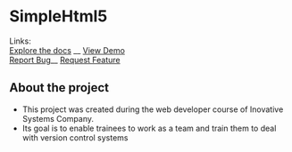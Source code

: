 
# SimpleHtml5
<p align="start">
    Links:
    <br />
    <a href="LINK">Explore the docs</a> __
    <a href="#">View Demo</a>
            <br />
    <a href="LINK/issues">Report Bug</a>__
    <a href="LINK/issues">Request Feature</a>
</p>





<!-- ABOUT THE PROJECT -->
## About the project
- This project was created during the web developer course of Inovative Systems Company.
- Its goal is to enable trainees to work as a team and train them to deal with version control systems
